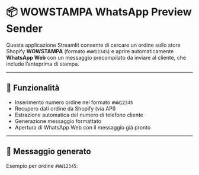 # 📦 WOWSTAMPA WhatsApp Preview Sender

Questa applicazione Streamlit consente di cercare un ordine sullo store Shopify **WOWSTAMPA** (formato `#WW12345`) e aprire automaticamente **WhatsApp Web** con un messaggio precompilato da inviare al cliente, che include l’anteprima di stampa.

---

## 🚀 Funzionalità

- Inserimento numero ordine nel formato `#WW12345`
- Recupero dati ordine da Shopify (via API)
- Estrazione automatica del numero di telefono cliente
- Generazione messaggio formattato
- Apertura di WhatsApp Web con il messaggio già pronto

---

## 💬 Messaggio generato

Esempio per ordine `#WW12345`:


